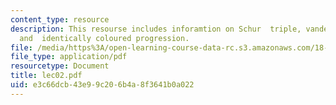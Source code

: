 ```yaml
---
content_type: resource
description: This resourse includes inforamtion on Schur  triple, vander weorden,
  and  identically coloured progression.
file: /media/https%3A/open-learning-course-data-rc.s3.amazonaws.com/18-315-combinatorial-theory-introduction-to-graph-theory-extremal-and-enumerative-combinatorics-spring-2005/e3c66dcb43e99c206b4a8f3641b0a022_lec02.pdf
file_type: application/pdf
resourcetype: Document
title: lec02.pdf
uid: e3c66dcb-43e9-9c20-6b4a-8f3641b0a022
---
```


